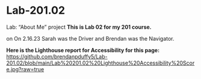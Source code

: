 # Lab-201.02
Lab: “About Me” project
**This is Lab 02 for my 201 course.**

on On 2.16.23 Sarah was the Driver and Brendan was the Navigator.

**Here is the Lighthouse report for Accessibility for this page:**
https://github.com/brendanpduffy5/Lab-201.02/blob/main/Lab%20201.02%20Lighthouse%20Accessibility%20Score.jpg?raw=true
